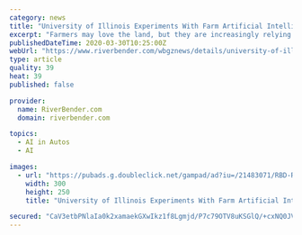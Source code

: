 ```yaml
---
category: news
title: "University of Illinois Experiments With Farm Artificial Intelligence"
excerpt: "Farmers may love the land, but they are increasingly relying on artificial intelligence to help them work it. From self-driving tractors to algorithms for determining which plants need more nitrogen, what is becoming known as “precision agriculture” is rapidly entering all aspects of crop and livestock production.' Error[/audio] Now ..."
publishedDateTime: 2020-03-30T10:25:00Z
webUrl: "https://www.riverbender.com/wbgznews/details/university-of-illinois-experiments-with-farm-artificial-intelligence-301301.cfm"
type: article
quality: 39
heat: 39
published: false

provider:
  name: RiverBender.com
  domain: riverbender.com

topics:
  - AI in Autos
  - AI

images:
  - url: "https://pubads.g.doubleclick.net/gampad/ad?iu=/21483071/RBD-ROS-300x250&sz=300x250&c=1585656041081"
    width: 300
    height: 250
    title: "University of Illinois Experiments With Farm Artificial Intelligence"

secured: "CaV3etbPNlaIa0k2xamaekGXwIkz1f8Lgmjd/P7c79OTV8uKSGlQ/+cxNQ0JVGEsxdBmrbJzv+miRnHBePF7SRrxL1z+H3qwdab7RDdxsp4m7J37W0WswsX9bssoKkrYs6/ibx71ngc5lH4WA6JwOdbuH1ltcPY+PHrzAR+TKLsZ8eFpe9Rpj2rTYbJ6EQX7JtD6pyUvwu4fiT0N0OY3vdPnwa2xor/fFOgrQmRkIfQmWMMg/g7F2vVgI14UZ+z5zWQav6H6n7sUdYQHL3pBQ6CAjbvhUaMxrMe6tYE8FmL9wihRhBiM59aoVKeQt44V;9gOh6O5//GQ5QaIFCegZGg=="
---
```


